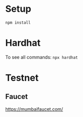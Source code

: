 # Setup

`npm install`

# Hardhat

To see all commands:
`npx hardhat`


# Testnet


## Faucet
https://mumbaifaucet.com/